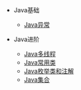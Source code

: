 <!-- 侧边栏 -->

* Java基础

    - [Java异常](/files/Java异常.md)


* Java进阶

    - [Java多线程](/files/Java多线程.md)
    - [Java常用类](/files/Java常用类.md)
    - [Java枚举类和注解](/files/Java枚举类和注解.md)
    - [Java集合](/files/Java集合.md)

